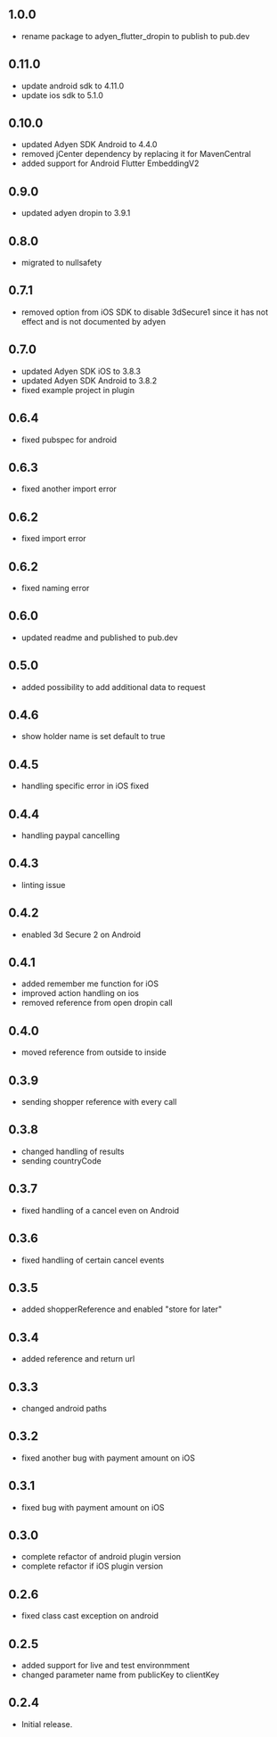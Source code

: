 ## 1.0.0
* rename package to adyen_flutter_dropin to publish to pub.dev

## 0.11.0
* update android sdk to 4.11.0
* update ios sdk to 5.1.0

## 0.10.0
* updated Adyen SDK Android to 4.4.0
* removed jCenter dependency by replacing it for MavenCentral
* added support for Android Flutter EmbeddingV2

## 0.9.0
* updated adyen dropin to 3.9.1

## 0.8.0
* migrated to nullsafety

## 0.7.1
* removed option from iOS SDK to disable 3dSecure1 since it has not effect and is not documented by adyen

## 0.7.0
* updated Adyen SDK iOS to 3.8.3
* updated Adyen SDK Android to 3.8.2
* fixed example project in plugin

## 0.6.4
* fixed pubspec for android

## 0.6.3
* fixed another import error

## 0.6.2
* fixed import error

## 0.6.2
* fixed naming error

## 0.6.0
* updated readme and published to pub.dev

## 0.5.0
* added possibility to add additional data to request

## 0.4.6
* show holder name is set default to true

## 0.4.5
* handling specific error in iOS fixed

## 0.4.4
* handling paypal cancelling

## 0.4.3
* linting issue

## 0.4.2
* enabled 3d Secure 2 on Android

## 0.4.1
* added remember me function for iOS
* improved action handling on ios
* removed reference from open dropin call

## 0.4.0
* moved reference from outside to inside

## 0.3.9
* sending shopper reference with every call

## 0.3.8
* changed handling of results
* sending countryCode

## 0.3.7
* fixed handling of a cancel even on Android

## 0.3.6
* fixed handling of certain cancel events

## 0.3.5
* added shopperReference and enabled "store for later"

## 0.3.4
* added reference and return url

## 0.3.3
* changed android paths

## 0.3.2
* fixed another bug with payment amount on iOS

## 0.3.1
* fixed bug with payment amount on iOS

## 0.3.0
* complete refactor of android plugin version
* complete refactor if iOS plugin version

## 0.2.6
* fixed class cast exception on android

## 0.2.5
* added support for live and test environmment
* changed parameter name from publicKey to clientKey

## 0.2.4
* Initial release.
